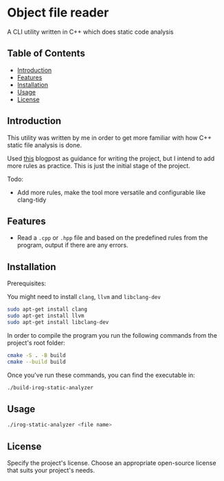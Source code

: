 # Object file reader 

A CLI utility written in C++ which does static code analysis 

## Table of Contents

- [Introduction](#introduction)
- [Features](#features)
- [Installation](#installation)
- [Usage](#usage)
- [License](#license)

## Introduction

This utility was written by me in order to get more familiar with how C++ static file analysis is done.

Used [this](https://itnext.io/how-to-create-a-c-c-static-code-analysis-tool-3247f9341a43) blogpost as guidance for writing the project, but I intend to add more rules as practice. This is just the initial stage of the project.

Todo:
 - Add more rules, make the tool more versatile and configurable like clang-tidy

## Features

- Read a `.cpp` or `.hpp` file and based on the predefined rules from the program, output if there are any errors. 

## Installation

Prerequisites:

You might need to install `clang`, `llvm` and `libclang-dev`
```bash
sudo apt-get install clang
sudo apt-get install llvm
sudo apt-get install libclang-dev
```

In order to compile the program you run the following commands from the project's root folder:

```bash
cmake -S . -B build
cmake --build build
```

Once you've run these commands, you can find the executable in:
```bash
./build-irog-static-analyzer
```

## Usage

```bash
./irog-static-analyzer <file name>
```

## License

Specify the project's license. Choose an appropriate open-source license that suits your project's needs.


